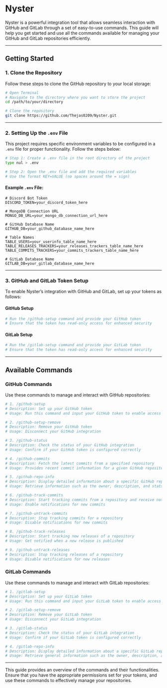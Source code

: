 # Nyster

Nyster is a powerful integration tool that allows seamless interaction with GitHub and GitLab through a set of easy-to-use commands. This guide will help you get started and use all the commands available for managing your GitHub and GitLab repositories efficiently.

---

## Getting Started

### 1. Clone the Repository

Follow these steps to clone the GitHub repository to your local storage:

```bash
# Open Terminal
# Navigate to the directory where you want to store the project
cd /path/to/your/directory

# Clone the repository
git clone https://github.com/Thejas0209/Nyster.git
```

---

### 2. Setting Up the `.env` File

This project requires specific environment variables to be configured in a `.env` file for proper functionality. Follow the steps below:

```bash
# Step 1: Create a .env file in the root directory of the project
type nul > .env

# Step 2: Open the .env file and add the required variables
# Use the format KEY=VALUE (no spaces around the = sign)
```

#### Example `.env` File:

```env
# Discord Bot Token
DISCORD_TOKEN=your_discord_token_here

# MongoDB Connection URL
MONGO_DB_URL=your_mongo_db_connection_url_here

# GitHub Database Name
GITHUB_DB=your_github_database_name_here

# Table Names
TABLE_USERS=your_userinfo_table_name_here
TABLE_RELEASES_TRACKERS=your_releases_trackers_table_name_here
TABLE_COMMITS_TRACKERS=your_commits_trackers_table_name_here

# GitLab Database Name
GITLAB_DB=your_gitlab_database_name_here
```

---

### 3. GitHub and GitLab Token Setup

To enable Nyster’s integration with GitHub and GitLab, set up your tokens as follows:

#### GitHub Setup

```bash
# Run the /github-setup command and provide your GitHub token
# Ensure that the token has read-only access for enhanced security
```

#### GitLab Setup

```bash
# Run the /gitlab-setup command and provide your GitLab token
# Ensure that the token has read-only access for enhanced security
```

---

## Available Commands

### GitHub Commands

Use these commands to manage and interact with GitHub repositories:

```bash
# 1. /github-setup
# Description: Set up your GitHub token
# Usage: Run this command and input your GitHub token to enable access

# 2. /github-setup-remove
# Description: Remove your GitHub token
# Usage: Disconnect your GitHub integration

# 3. /github-status
# Description: Check the status of your GitHub integration
# Usage: Confirm if your GitHub token is configured correctly

# 4. /github-commits
# Description: Fetch the latest commits from a specified repository
# Usage: Provides recent commit information for a given GitHub repository

# 5. /github-repo-info
# Description: Display detailed information about a specific GitHub repository
# Usage: Retrieve information such as the owner, description, and stats of the repository

# 6. /github-track-commits
# Description: Start tracking commits from a repository and receive notifications
# Usage: Enable notifications for new commits

# 7. /github-untrack-commits
# Description: Stop tracking commits for a repository
# Usage: Disable notifications for new commits

# 8. /github-track-releases
# Description: Start tracking new releases of a repository
# Usage: Get notified when a new release is published

# 9. /github-untrack-releases
# Description: Stop tracking releases of a repository
# Usage: Disable notifications for new releases
```

### GitLab Commands

Use these commands to manage and interact with GitLab repositories:

```bash
# 1. /gitlab-setup
# Description: Set up your GitLab token
# Usage: Run this command and input your GitLab token to enable access

# 2. /gitlab-setup-remove
# Description: Remove your GitLab token
# Usage: Disconnect your GitLab integration

# 3. /gitlab-status
# Description: Check the status of your GitLab integration
# Usage: Confirm if your GitLab token is configured correctly

# 4. /gitlab-repo-info
# Description: Display detailed information about a specific GitLab repository
# Usage: Retrieve general information such as the owner, description, and stats of the repository
```

---

This guide provides an overview of the commands and their functionalities. Ensure that you have the appropriate permissions set for your tokens, and use these commands to effectively manage your repositories.
```


